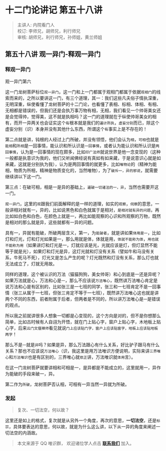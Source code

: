 # 十二门论讲记 第五十八讲

> 主讲人: 内院看门人 <br />
> 校订: 李师兄，胡师兄，利行师兄 <br />
> 审核: 胡师兄，利行师兄，孙师姐，黄兰师姐 <br />

## 第五十八讲 观一异门-释观一异门

### 释观一异门

观一异门第六

这一门龙树菩萨标位`观一异门`，这一门和上一门都属于观相门都属于依据`观相门`的线索而来的，之所以要讲这一门，有三个道理，其一：我们这些凡夫俗子情执深重，无明深重，纵使看懂了龙树菩萨的十二门论，也看懂了表相、标相、体相、有相、无相都是错误的，但我们还是会执万事万物有相，无相，我们看见一个帅哥美女还是会觉得帅，觉得美，这不就是执相吗？这一门的道理就在于纵使帅哥美女的相有，而开一异两关也会证实这个`有`根本就是我们的`遍计所执`，`虚妄分别`而已，除这个虚妄分别（识）本身并没有其他什么东西，所谓这个`有`事实上是不存在的！

第二点就是讲，钝根的人经过上门所破，并没有领悟，他们会认为`相`，`可相`也就是`能相`和`所相`是一回事情，能认识和所认识是`一回事情`，或者认为能认识和所认识是`两回事情`，认为是一回事情的现在颇多，比如`印广法师`就说世界是他一念变现的（这种一般都是执意识为我的，他们又听闻佛经说有真如有如来藏，于是说意识心就是如来藏，这就是分别执为我），认为是两回事情的就更多，比如`唯物论`的（精神为能相，物质为所相，精神是物质变化的，当然唯物），为了`破斥一，异的邪说`，就需要继续讲以下这一门。

第三点：在破可相，相是一是异的基础上，`遍破一切诸法的一，异`，当然也需要开这一门。

`观一异门`，这里的`观`跟我们前面解释的是一样的道理，如实的`观察`，`伺察`的意思，一般讲相对就有一，异的，比如说黑色和白色就属于是相对，`是相对就有异的问题`，再比如如白色和白色，在颜色上就是一，再比如能观察的心识和所观察的万物，既然是相对的那么就是异，这些就都有一异的问题。

具有一，异就有能破，所破两层含义，第一，为`能破者`，就是讲如果`体用是一`，比如灯和灯光，灯和灯光如果是一，那么用就是体，体就是用，`体就不能称为体`，`用也就不能称为用`（如果讲灯和灯光是一，灯就应该是光，光就应该是灯，但灯显然不能等于就是光），如果灯和灯光是异，这灯光就和灯没有关系（譬如牛和马没有关系，牛死马不死），灯光又是怎么产生的呢？灯光既然和灯没有关系，那么灯也就无法成立了，灯就无用故。

同样的道理，这个被认识的万法（猫猫狗狗，美女帅哥）和心到底是一还是异呢？如果万法就是心，万法和心是`一`，那么不应该说`万法唯心`，既然讲万法唯心肯定是说万法和心是有区别的，比如张三是一七班的同学，张三和一七班肯定不是一回事情（张三从属于一七班，但张三肯定不等于一七班），既然讲万法唯心这也就是讲两个不同的东西，前者附属于后者，但两者是不同的，所以讲万法唯心是`一`是错误的观点。

所以我之前就讲很多人想象一切都是心变现的，这个方向是对的，但不是你想那么简单，比如古时候有人自诩为开悟，就在门上贴心字，窗户上贴心字，木地板上贴心字，后来`云门文偃禅师`看见就说`门上应该贴门字，窗户上应该贴窗字，地板上应该贴地板两字`！

那么不是`一`就是`异`吗？如果是异，那么万法跟心有什么关系，好比驴子跟马有什么关系？那也不应该说`万法唯心`（识，我这里是用万法唯识方便说明，实际来讲`三界唯心`和`万法唯识`也是有区别的，三界唯心就`依正`讲，万法唯识就`体用`言）。

在这一门龙树菩萨就要讲相和可相是一，是异都是不能成立的，这里就用一，异作为能破的手段来破一，异。

第二作为`所破`，龙树菩萨否认相，可相有一异当然一异就为所破。

### 发起

> 复次、一切法空，何以故？

这里还是如上的格式，复次就是从另外一个角度，再次的意思，**一切法空**，还是`标宗`，具体要表达的意思，何以故，就是为什么这么讲，以下从一异的角度来阐述一切法空的内涵故。

> 本文来源于 QQ 唯识群， 欢迎诸位学人点击 **[联系我们](https://mp.weixin.qq.com/s/lZCfWjmLjgNR165Tx4_bCQ)** 加入。
